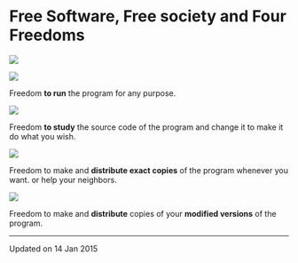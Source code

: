 # Free Software, Free society and Four Freedoms

[![](http://3.bp.blogspot.com/-D1AcP98mRro/VLZVqzOtF6I/AAAAAAAACaU/G7Vc75tbvRw/s1600/fsfs_icons_yellow-bg.png)](http://3.bp.blogspot.com/-D1AcP98mRro/VLZVqzOtF6I/AAAAAAAACaU/G7Vc75tbvRw/s1600/fsfs_icons_yellow-bg.png)

[![](http://3.bp.blogspot.com/-Qvid_BThs54/VLZVydmV17I/AAAAAAAACag/VL7DX8M0p_c/s1600/run0.png)](http://3.bp.blogspot.com/-Qvid_BThs54/VLZVydmV17I/AAAAAAAACag/VL7DX8M0p_c/s1600/run0.png)

Freedom **to run** the program for any purpose.

[![](http://2.bp.blogspot.com/-pRwmNuOOMVM/VLZVzP0YQII/AAAAAAAACaw/C9lIOJy_S7g/s1600/study1.png)](http://2.bp.blogspot.com/-pRwmNuOOMVM/VLZVzP0YQII/AAAAAAAACaw/C9lIOJy_S7g/s1600/study1.png)

Freedom **to study** the source code of the program and change it to make it do what you wish.

  

[![](http://2.bp.blogspot.com/-U-YU78qv8Hc/VLZVyv4FuWI/AAAAAAAACak/hTDl6bIlrEE/s1600/share2.png)](http://2.bp.blogspot.com/-U-YU78qv8Hc/VLZVyv4FuWI/AAAAAAAACak/hTDl6bIlrEE/s1600/share2.png)

Freedom to make and **distribute exact copies** of the program whenever you want. or help your neighbors.

[![](http://2.bp.blogspot.com/-MrEoCGk4IFI/VLZVygDjc9I/AAAAAAAACa0/7dPSAHj_CLw/s1600/modify3.png)](http://2.bp.blogspot.com/-MrEoCGk4IFI/VLZVygDjc9I/AAAAAAAACa0/7dPSAHj_CLw/s1600/modify3.png)

Freedom to make and **distribute** copies of your **modified versions** of the program.

---

Updated on 14 Jan 2015
